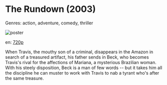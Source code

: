 # The Rundown (2003)

Genres: action, adventure, comedy, thriller

![poster](http://image.tmdb.org/t/p/w500/jPkfNgTuVdj8hp2znt5MxIAz5W7.jpg)

en:
  [720p](magnet:?xt=urn:btih:4E733FA169A92115EFD6512DDB0CA1BED6E26F3E&tr=udp://glotorrents.pw:6969/announce&tr=udp://tracker.opentrackr.org:1337/announce&tr=udp://torrent.gresille.org:80/announce&tr=udp://tracker.openbittorrent.com:80&tr=udp://tracker.coppersurfer.tk:6969&tr=udp://tracker.leechers-paradise.org:6969&tr=udp://p4p.arenabg.ch:1337&tr=udp://tracker.internetwarriors.net:1337)
  


When Travis, the mouthy son of a criminal, disappears in the Amazon in search of a treasured artifact, his father sends in Beck, who becomes Travis's rival for the affections of Mariana, a mysterious Brazilian woman. With his steely disposition, Beck is a man of few words -- but it takes him all the discipline he can muster to work with Travis to nab a tyrant who's after the same treasure.